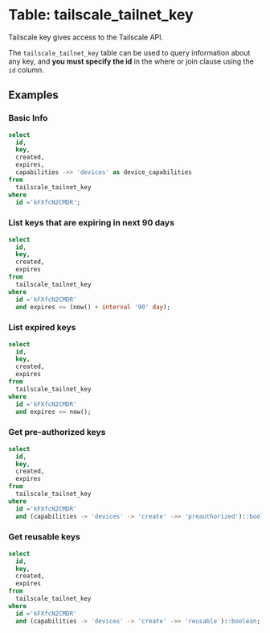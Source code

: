 # Table: tailscale_tailnet_key

Tailscale key gives access to the Tailscale API.

The `tailscale_tailnet_key` table can be used to query information about any key, and **you must specify the id** in the where or join clause using the `id` column.

## Examples

### Basic Info

```sql
select
  id,
  key,
  created,
  expires,
  capabilities ->> 'devices' as device_capabilities
from
  tailscale_tailnet_key
where 
  id ='kFXfcN2CMDR';
```

### List keys that are expiring in next 90 days

```sql
select
  id,
  key,
  created,
  expires
from
  tailscale_tailnet_key
where
  id ='kFXfcN2CMDR'
  and expires <= (now() + interval '90' day);
```

### List expired keys

```sql
select
  id,
  key,
  created,
  expires
from
  tailscale_tailnet_key
where
  id ='kFXfcN2CMDR'
  and expires <= now();
```

### Get pre-authorized keys

```sql
select
  id,
  key,
  created,
  expires
from
  tailscale_tailnet_key
where 
  id ='kFXfcN2CMDR'
  and (capabilities -> 'devices' -> 'create' ->> 'preauthorized')::boolean;
```

### Get reusable keys

```sql
select
  id,
  key,
  created,
  expires
from
  tailscale_tailnet_key
where 
  id ='kFXfcN2CMDR'
  and (capabilities -> 'devices' -> 'create' ->> 'reusable')::boolean;
```
